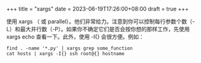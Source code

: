 +++
title = "xargs"
date = 2023-06-19T17:26:00+08:00
draft = true
+++

使用 xargs （ 或 parallel）。他们非常给力。注意到你可以控制每行参数个数（-L）和最大并行数（-P）。如果你不确定它们是否会按你想的那样工作，先使用 xargs echo 查看一下。此外，使用 -I{} 会很方便。例如：

```shell
find . -name '*.py' | xargs grep some_function
cat hosts | xargs -I{} ssh root@{} hostname
```
